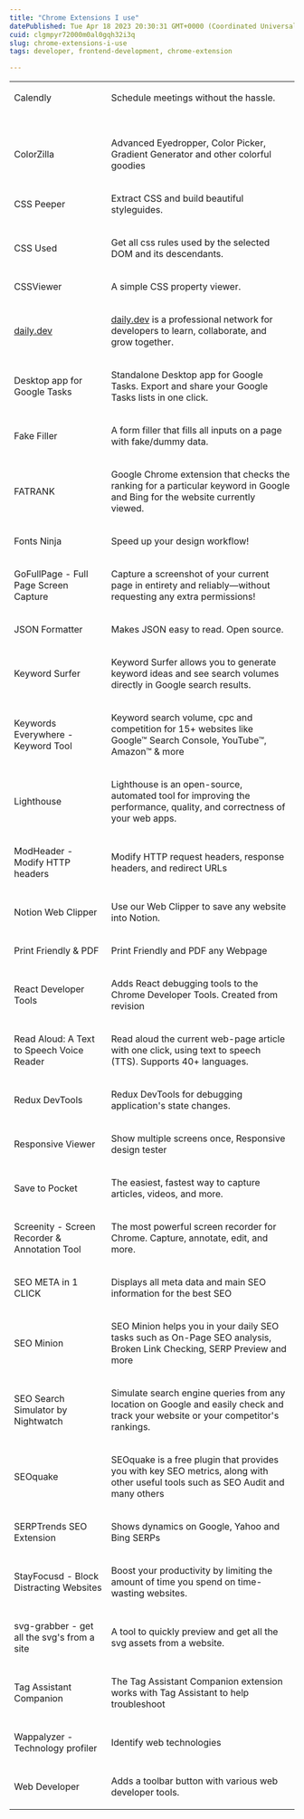 ```yaml
---
title: "Chrome Extensions I use"
datePublished: Tue Apr 18 2023 20:30:31 GMT+0000 (Coordinated Universal Time)
cuid: clgmpyr72000m0al0gqh32i3q
slug: chrome-extensions-i-use
tags: developer, frontend-development, chrome-extension

---
```


<table><tbody><tr><td colspan="1" rowspan="1"><p>Calendly</p></td><td colspan="1" rowspan="1"><p>Schedule meetings without the hassle.</p></td></tr><tr><td colspan="1" rowspan="1"><p></p></td><td colspan="1" rowspan="1"><p></p></td></tr><tr><td colspan="1" rowspan="1"><p>ColorZilla</p></td><td colspan="1" rowspan="1"><p>Advanced Eyedropper, Color Picker, Gradient Generator and other colorful goodies</p></td></tr><tr><td colspan="1" rowspan="1"><p>CSS Peeper</p></td><td colspan="1" rowspan="1"><p>Extract CSS and build beautiful styleguides.</p></td></tr><tr><td colspan="1" rowspan="1"><p>CSS Used</p></td><td colspan="1" rowspan="1"><p>Get all css rules used by the selected DOM and its descendants.</p></td></tr><tr><td colspan="1" rowspan="1"><p>CSSViewer</p></td><td colspan="1" rowspan="1"><p>A simple CSS property viewer.</p></td></tr><tr><td colspan="1" rowspan="1"><p><a target="_blank" rel="noopener noreferrer nofollow" href="http://daily.dev" style="pointer-events: none">daily.dev</a></p></td><td colspan="1" rowspan="1"><p><a target="_blank" rel="noopener noreferrer nofollow" href="http://daily.dev" style="pointer-events: none">daily.dev</a> is a professional network for developers to learn, collaborate, and grow together.</p></td></tr><tr><td colspan="1" rowspan="1"><p>Desktop app for Google Tasks</p></td><td colspan="1" rowspan="1"><p>Standalone Desktop app for Google Tasks. Export and share your Google Tasks lists in one click.</p></td></tr><tr><td colspan="1" rowspan="1"><p>Fake Filler</p></td><td colspan="1" rowspan="1"><p>A form filler that fills all inputs on a page with fake/dummy data.</p></td></tr><tr><td colspan="1" rowspan="1"><p>FATRANK</p></td><td colspan="1" rowspan="1"><p>Google Chrome extension that checks the ranking for a particular keyword in Google and Bing for the website currently viewed.</p></td></tr><tr><td colspan="1" rowspan="1"><p>Fonts Ninja</p></td><td colspan="1" rowspan="1"><p>Speed up your design workflow!</p></td></tr><tr><td colspan="1" rowspan="1"><p>GoFullPage - Full Page Screen Capture</p></td><td colspan="1" rowspan="1"><p>Capture a screenshot of your current page in entirety and reliably—without requesting any extra permissions!</p></td></tr><tr><td colspan="1" rowspan="1"><p>JSON Formatter</p></td><td colspan="1" rowspan="1"><p>Makes JSON easy to read. Open source.</p></td></tr><tr><td colspan="1" rowspan="1"><p>Keyword Surfer</p></td><td colspan="1" rowspan="1"><p>Keyword Surfer allows you to generate keyword ideas and see search volumes directly in Google search results.</p></td></tr><tr><td colspan="1" rowspan="1"><p>Keywords Everywhere - Keyword Tool</p></td><td colspan="1" rowspan="1"><p>Keyword search volume, cpc and competition for 15+ websites like Google™ Search Console, YouTube™, Amazon™ &amp; more</p></td></tr><tr><td colspan="1" rowspan="1"><p>Lighthouse</p></td><td colspan="1" rowspan="1"><p>Lighthouse is an open-source, automated tool for improving the performance, quality, and correctness of your web apps.</p></td></tr><tr><td colspan="1" rowspan="1"><p>ModHeader - Modify HTTP headers</p></td><td colspan="1" rowspan="1"><p>Modify HTTP request headers, response headers, and redirect URLs</p></td></tr><tr><td colspan="1" rowspan="1"><p>Notion Web Clipper</p></td><td colspan="1" rowspan="1"><p>Use our Web Clipper to save any website into Notion.</p></td></tr><tr><td colspan="1" rowspan="1"><p>Print Friendly &amp; PDF</p></td><td colspan="1" rowspan="1"><p>Print Friendly and PDF any Webpage</p></td></tr><tr><td colspan="1" rowspan="1"><p>React Developer Tools</p></td><td colspan="1" rowspan="1"><p>Adds React debugging tools to the Chrome Developer Tools. Created from revision</p></td></tr><tr><td colspan="1" rowspan="1"><p>Read Aloud: A Text to Speech Voice Reader</p></td><td colspan="1" rowspan="1"><p>Read aloud the current web-page article with one click, using text to speech (TTS). Supports 40+ languages.</p></td></tr><tr><td colspan="1" rowspan="1"><p>Redux DevTools</p></td><td colspan="1" rowspan="1"><p>Redux DevTools for debugging application's state changes.</p></td></tr><tr><td colspan="1" rowspan="1"><p>Responsive Viewer</p></td><td colspan="1" rowspan="1"><p>Show multiple screens once, Responsive design tester</p></td></tr><tr><td colspan="1" rowspan="1"><p>Save to Pocket</p></td><td colspan="1" rowspan="1"><p>The easiest, fastest way to capture articles, videos, and more.</p></td></tr><tr><td colspan="1" rowspan="1"><p>Screenity - Screen Recorder &amp; Annotation Tool</p></td><td colspan="1" rowspan="1"><p>The most powerful screen recorder for Chrome. Capture, annotate, edit, and more.</p></td></tr><tr><td colspan="1" rowspan="1"><p>SEO META in 1 CLICK</p></td><td colspan="1" rowspan="1"><p>Displays all meta data and main SEO information for the best SEO</p></td></tr><tr><td colspan="1" rowspan="1"><p>SEO Minion</p></td><td colspan="1" rowspan="1"><p>SEO Minion helps you in your daily SEO tasks such as On-Page SEO analysis, Broken Link Checking, SERP Preview and more</p></td></tr><tr><td colspan="1" rowspan="1"><p>SEO Search Simulator by Nightwatch</p></td><td colspan="1" rowspan="1"><p>Simulate search engine queries from any location on Google and easily check and track your website or your competitor's rankings.</p></td></tr><tr><td colspan="1" rowspan="1"><p>SEOquake</p></td><td colspan="1" rowspan="1"><p>SEOquake is a free plugin that provides you with key SEO metrics, along with other useful tools such as SEO Audit and many others</p></td></tr><tr><td colspan="1" rowspan="1"><p>SERPTrends SEO Extension</p></td><td colspan="1" rowspan="1"><p>Shows dynamics on Google, Yahoo and Bing SERPs</p></td></tr><tr><td colspan="1" rowspan="1"><p>StayFocusd - Block Distracting Websites</p></td><td colspan="1" rowspan="1"><p>Boost your productivity by limiting the amount of time you spend on time-wasting websites.</p></td></tr><tr><td colspan="1" rowspan="1"><p>svg-grabber - get all the svg's from a site</p></td><td colspan="1" rowspan="1"><p>A tool to quickly preview and get all the svg assets from a website.</p></td></tr><tr><td colspan="1" rowspan="1"><p>Tag Assistant Companion</p></td><td colspan="1" rowspan="1"><p>The Tag Assistant Companion extension works with Tag Assistant to help troubleshoot</p></td></tr><tr><td colspan="1" rowspan="1"><p>Wappalyzer - Technology profiler</p></td><td colspan="1" rowspan="1"><p>Identify web technologies</p></td></tr><tr><td colspan="1" rowspan="1"><p>Web Developer</p></td><td colspan="1" rowspan="1"><p>Adds a toolbar button with various web developer tools.</p></td></tr></tbody></table>